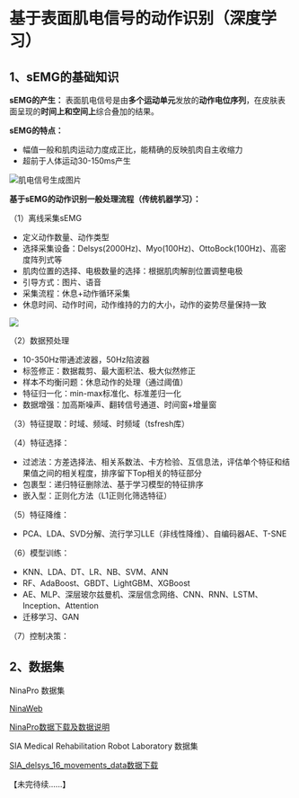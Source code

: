 # 基于表面肌电信号的动作识别（深度学习）

## 1、sEMG的基础知识
**sEMG的产生：** 表面肌电信号是由**多个运动单元**发放的**动作电位序列**，在皮肤表面呈现的**时间上和空间上**综合叠加的结果。

**sEMG的特点：**
* 幅值一般和肌肉运动力度成正比，能精确的反映肌肉自主收缩力
* 超前于人体运动30-150ms产生

![肌电信号生成图片](https://github.com/malele4th/sEMG_DeepLearning/blob/master/picture/sEMG_generation.png)

**基于sEMG的动作识别一般处理流程（传统机器学习）：**

（1）离线采集sEMG
* 定义动作数量、动作类型
* 选择采集设备：Delsys(2000Hz)、Myo(100Hz)、OttoBock(100Hz)、高密度阵列式等
* 肌肉位置的选择、电极数量的选择：根据肌肉解剖位置调整电极
* 引导方式：图片、语音
* 采集流程：休息+动作循环采集
* 休息时间、动作时间，动作维持的力的大小，动作的姿势尽量保持一致

<img src="https://github.com/malele4th/sEMG_DeepLearning/blob/master/picture/sEMG_generation.png">

（2）数据预处理
* 10-350Hz带通滤波器，50Hz陷波器
* 标签修正：数据裁剪、最大面积法、极大似然修正
* 样本不均衡问题：休息动作的处理（通过阈值）
* 特征归一化：min-max标准化、标准差归一化
* 数据增强：加高斯噪声、翻转信号通道、时间窗+增量窗

（3）特征提取：时域、频域、时频域（tsfresh库）

（4）特征选择：
* 过滤法：方差选择法、相关系数法、卡方检验、互信息法，评估单个特征和结果值之间的相关程度，排序留下Top相关的特征部分
* 包裹型：递归特征删除法、基于学习模型的特征排序
* 嵌入型：正则化方法（L1正则化筛选特征）

（5）特征降维：
* PCA、LDA、SVD分解、流行学习LLE（非线性降维）、自编码器AE、T-SNE

（6）模型训练：
* KNN、LDA、DT、LR、NB、SVM、ANN
* RF、AdaBoost、GBDT、LightGBM、XGBoost
* AE、MLP、深层玻尔兹曼机、深层信念网络、CNN、RNN、LSTM、Inception、Attention
* 迁移学习、GAN

（7）控制决策：

## 2、数据集 

NinaPro 数据集

[NinaWeb](http://ninapro.hevs.ch/node/7)

[NinaPro数据下载及数据说明](https://datadryad.org//resource/doi:10.5061/dryad.1k84r)

SIA Medical Rehabilitation Robot Laboratory 数据集

[SIA_delsys_16_movements_data数据下载](https://download.csdn.net/download/malele4th/11088765)


【未完待续......】

